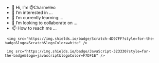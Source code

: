 - 👋 Hi, I’m @Charmeleo
- 👀 I’m interested in ...
- 🌱 I’m currently learning ...
- 💞️ I’m looking to collaborate on ...
- 📫 How to reach me ...

<!---
Charmeleo/Charmeleo is a ✨ special ✨ repository because its `README.md` (this file) appears on your GitHub profile.
You can click the Preview link to take a look at your changes.
--->
        
     <img src="https://img.shields.io/badge/Scratch-4D97FF?style=for-the-badge&logo=Scratch&logoColor=white" />
     
     img src="https://img.shields.io/badge/JavaScript-323330?style=for-the-badge&logo=javascript&logoColor=F7DF1E" />
